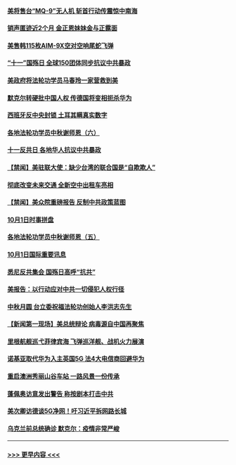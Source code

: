 #### [美将售台“MQ-9”无人机 斩首行动传震惊中南海](../pages/prog202/a102954124.md?t=10021651) 
#### [销声匿迹近2个月 金正恩妹妹金与正露面](../pages/prog202/a102954053.md?t=10021651) 
#### [美售韩115枚AIM-9X空对空响尾蛇飞弹](../pages/prog202/a102954020.md?t=10021651) 
#### [“十一”国殇日 全球150团体同步抗议中共暴政](../pages/prog202/a102953832.md?t=10021651) 
#### [美政府将法轮功学员马春玲一家营救到美](../pages/prog202/a102953959.md?t=10021651) 
#### [默克尔转硬批中国人权  传德国将变相扼杀华为](../pages/prog202/a102953746.md?t=10021651) 
#### [西班牙反中央封锁 土耳其瞒真实数字](../pages/prog202/a102953731.md?t=10021651) 
#### [各地法轮功学员中秋谢师恩（六）](../pages/prog202/a102953703.md?t=10021651) 
#### [十一反共日 各地华人抗议中共暴政](../pages/prog202/a102953671.md?t=10021651) 
#### [【禁闻】美驻联大使：缺少台湾的联合国是“自欺欺人”](../pages/prog202/a102953817.md?t=10021651) 
#### [彻底改变未来交通 全新空中出租车亮相](../pages/prog202/a102953801.md?t=10021651) 
#### [【禁闻】美众院重磅报告 反制中共政策蓝图](../pages/prog202/a102953767.md?t=10021651) 
#### [10月1日时事拼盘](../pages/prog202/a102953769.md?t=10021651) 
#### [各地法轮功学员中秋谢师恩（五）](../pages/prog202/a102953565.md?t=10021651) 
#### [10月1日国际重要讯息](../pages/prog202/a102953467.md?t=10021651) 
#### [悉尼反共集会 国殇日高呼“抗共”](../pages/prog202/a102953422.md?t=10021651) 
#### [美报告：以行动应对中共一切侵犯人权行径](../pages/prog202/a102953402.md?t=10021651) 
#### [中秋月圆 台立委祝福法轮功创始人李洪志先生](../pages/prog202/a102953381.md?t=10021651) 
#### [【新闻第一现场】美总统辩论 病毒源自中国再聚焦](../pages/prog202/a102953358.md?t=10021651) 
#### [里根航舰巡弋菲律宾海 飞弹巡洋舰、战机火力展演](../pages/prog202/a102953253.md?t=10021651) 
#### [诺基亚取代华为入主英国5G 法4大电信商回避华为](../pages/prog202/a102953008.md?t=10021651) 
#### [重启澳洲秀丽山谷车站 一路风景一份传承](../pages/prog202/a102953028.md?t=10021651) 
#### [蓬佩奥访意发出警告 称按剧本打击中共](../pages/prog202/a102953005.md?t=10021651) 
#### [美次卿访德谈5G净网！吁习近平拆网路长城](../pages/prog202/a102952979.md?t=10021651) 
#### [乌克兰前总统确诊 默克尔：疫情非常严峻](../pages/prog202/a102952822.md?t=10021651) 

----
#### [ >>> 更早内容 <<< ](../indexes/prog202-earlier.md)
